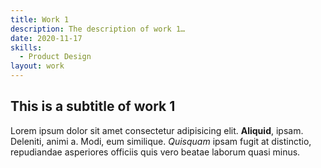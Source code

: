 ```yaml
---
title: Work 1
description: The description of work 1…
date: 2020-11-17
skills:
  - Product Design
layout: work
---
```


## This is a subtitle of work 1

Lorem ipsum dolor sit amet consectetur adipisicing elit. **Aliquid**, ipsam. Deleniti, animi a. Modi, eum similique. *Quisquam* ipsam fugit at distinctio, repudiandae asperiores officiis quis vero beatae laborum quasi minus.
